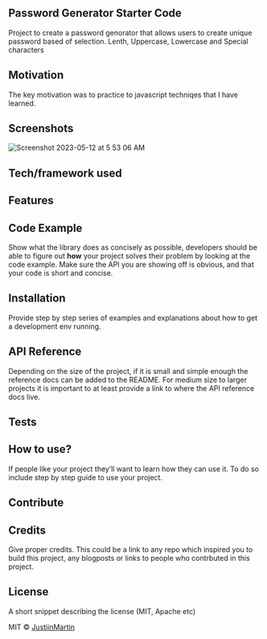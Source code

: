 ## Password Generator Starter Code
Project to create a password genorator that allows users to create unique password based of selection. Lenth, Uppercase, Lowercase and Special characters

## Motivation
The key motivation was to practice to javascript techniqes that I have learned. 


## Screenshots
![Screenshot 2023-05-12 at 5 53 06 AM](https://github.com/jlmartin82/PW-GEN-5.4-/assets/129562637/c6268316-0a03-412b-bd23-41faf7b53228)


## Tech/framework used


## Features


## Code Example
Show what the library does as concisely as possible, developers should be able to figure out **how** your project solves their problem by looking at the code example. Make sure the API you are showing off is obvious, and that your code is short and concise.

## Installation
Provide step by step series of examples and explanations about how to get a development env running.

## API Reference

Depending on the size of the project, if it is small and simple enough the reference docs can be added to the README. For medium size to larger projects it is important to at least provide a link to where the API reference docs live.

## Tests


## How to use?
If people like your project they’ll want to learn how they can use it. To do so include step by step guide to use your project.

## Contribute



## Credits
Give proper credits. This could be a link to any repo which inspired you to build this project, any blogposts or links to people who contrbuted in this project. 



## License
A short snippet describing the license (MIT, Apache etc)

MIT © [JustiinMartin]()
